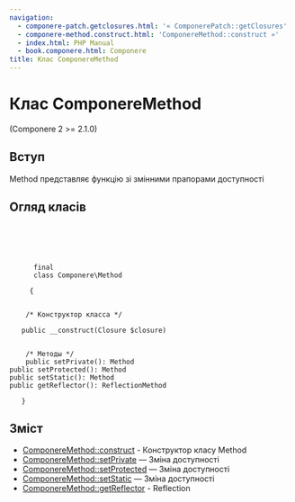 ```yaml
---
navigation:
  - componere-patch.getclosures.html: '« ComponerePatch::getClosures'
  - componere-method.construct.html: 'ComponereMethod::construct »'
  - index.html: PHP Manual
  - book.componere.html: Componere
title: Клас ComponereMethod
---
```

# Клас ComponereMethod

(Componere 2 >= 2.1.0)

## Вступ

Method представляє функцію зі змінними прапорами доступності

## Огляд класів

```classsynopsis



    
     
      final
      class Componere\Method
     
     {


    /* Конструктор класса */
    
   public __construct(Closure $closure)


    /* Методы */
    public setPrivate(): Method
public setProtected(): Method
public setStatic(): Method
public getReflector(): ReflectionMethod

   }
```

## Зміст

-   [ComponereMethod::construct](componere-method.construct.html) - Конструктор класу Method
-   [ComponereMethod::setPrivate](componere-method.setprivate.html) — Зміна доступності
-   [ComponereMethod::setProtected](componere-method.setprotected.html) — Зміна доступності
-   [ComponereMethod::setStatic](componere-method.setstatic.html) — Зміна доступності
-   [ComponereMethod::getReflector](componere-method.getreflector.html) - Reflection
